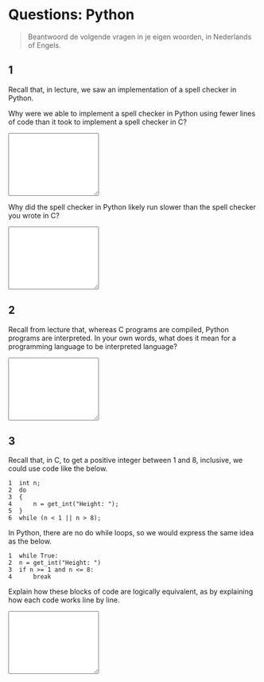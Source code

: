 # Questions: Python

> Beantwoord de volgende vragen in je eigen woorden, in Nederlands of Engels.


## 1

Recall that, in lecture, we saw an implementation of a spell checker in Python.

Why were we able to implement a spell checker in Python using fewer lines of code than it took to implement a spell checker in C?

<textarea name="form[q1a]" rows="8" required></textarea>

Why did the spell checker in Python likely run slower than the spell checker you wrote in C?

<textarea name="form[q1b]" rows="8" required></textarea>


## 2

Recall from lecture that, whereas C programs are compiled, Python programs are interpreted. In your own words, what does it mean for a programming language to be interpreted language?

<textarea name="form[q2]" rows="8" required></textarea>


## 3

Recall that, in C, to get a positive integer between 1 and 8, inclusive, we could use code like the below.

	1  int n;
	2  do
	3  {
	4      n = get_int("Height: ");
	5  }
	6  while (n < 1 || n > 8);

In Python, there are no do while loops, so we would express the same idea as the below.

	1  while True:
	2  n = get_int("Height: ")
	3  if n >= 1 and n <= 8:
	4      break

Explain how these blocks of code are logically equivalent, as by explaining how each code works line by line. 

<textarea name="form[q3]" rows="8" required></textarea>